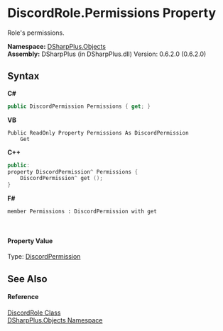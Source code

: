 # DiscordRole.Permissions Property 
 

Role's permissions.

**Namespace:**&nbsp;<a href="b70db947-75ff-488f-5245-350c6ca1e522">DSharpPlus.Objects</a><br />**Assembly:**&nbsp;DSharpPlus (in DSharpPlus.dll) Version: 0.6.2.0 (0.6.2.0)

## Syntax

**C#**<br />
``` C#
public DiscordPermission Permissions { get; }
```

**VB**<br />
``` VB
Public ReadOnly Property Permissions As DiscordPermission
	Get
```

**C++**<br />
``` C++
public:
property DiscordPermission^ Permissions {
	DiscordPermission^ get ();
}
```

**F#**<br />
``` F#
member Permissions : DiscordPermission with get

```

<br />

#### Property Value
Type: <a href="d038f6bf-0e05-bcda-ed23-1e539ec4681b">DiscordPermission</a>

## See Also


#### Reference
<a href="81d633fd-2630-c555-696f-75579938368e">DiscordRole Class</a><br /><a href="b70db947-75ff-488f-5245-350c6ca1e522">DSharpPlus.Objects Namespace</a><br />